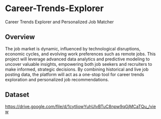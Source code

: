 # Career-Trends-Explorer
Career Trends Explorer and Personalized Job Matcher

## **Overview**

The job market is dynamic, influenced by technological disruptions, economic cycles, and evolving
work preferences such as remote jobs. This project will leverage advanced data analytics and
predictive modeling to uncover valuable insights, empowering both job seekers and recruiters to
make informed, strategic decisions. By combining historical and live job posting data, the platform
will act as a one-stop tool for career trends exploration and personalized job recommendations.

## **Dataset**

https://drive.google.com/file/d/1cytIiowYuhUlvBTuC8npw9qGjMCaTQu_/view
